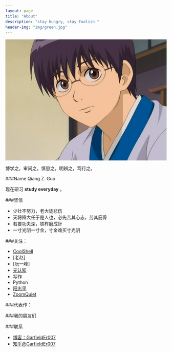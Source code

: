 ```yaml
---
layout: page
title: "About"
description: "stay hungry, stay foolish "
header-img: "img/green.jpg"
---
```



<center>
    <p><img src="img/garfielder007_avatar.png" align="center"></p>
</center>

博学之，审问之，慎思之，明辨之，笃行之。

###Name
Qiang Z. Guo

现在研习 **study everyday** 。

###坚信


- 少壮不努力，老大徒悲伤
- 天将降大任于是人也，必先苦其心志，劳其筋骨
- 若要功夫深，铁杵磨成针
- 一寸光阴一寸金，寸金难买寸光阴


###关注：

- [CoolShell](http://coolshell.cn/)
- [老赵]
- [阮一峰]
- [元认知](http://www.mesule.com/)
- 写作
- Python
- [阳志平](http://www.yangzhiping.com/)
- [ZoomQuiet](http://blog.zoomquiet.io/)





###代表作：
<!--
- [《24款最值得推荐的中文字体》](http://cnfeat.com/blog/2015/05/22/a-24-chinese-fonts/)

- [《世界并非如你所见——用可供性来发现更大的世界》](http://cnfeat.com/blog/2015/05/01/affordance/)

- [《如何正确地练习写作》](http://cnfeat.com/blog/2015/03/02/how-to-write/)
-->

###我的朋友们
<!--
- [YiLee](http://yilee.me)
- [Caos](http://caos.me)
- [BuzhiNote](http://BuzhiNote.com)
- [Azeril](http://azeril.me)
-->

###联系

- [博客：GarfieldEr007](http://garfielder007.github.io/)
- [知乎@GarfieldEr007](http://www.zhihu.com/people/GarfieldEr007)

<!--
- [知乎专栏](http://zhuanlan.zhihu.com/cnfeat)
- [微博@CnFeat](http://weibo.com/207775270)
- 公众号：cnfeat
-->

<!--
<center>
    <p><img src="http://i173.photobucket.com/albums/w63/cnfeat/2015-08-29-2_zpsqj7po8eo.png" align="center"></p>
</center>
-->





